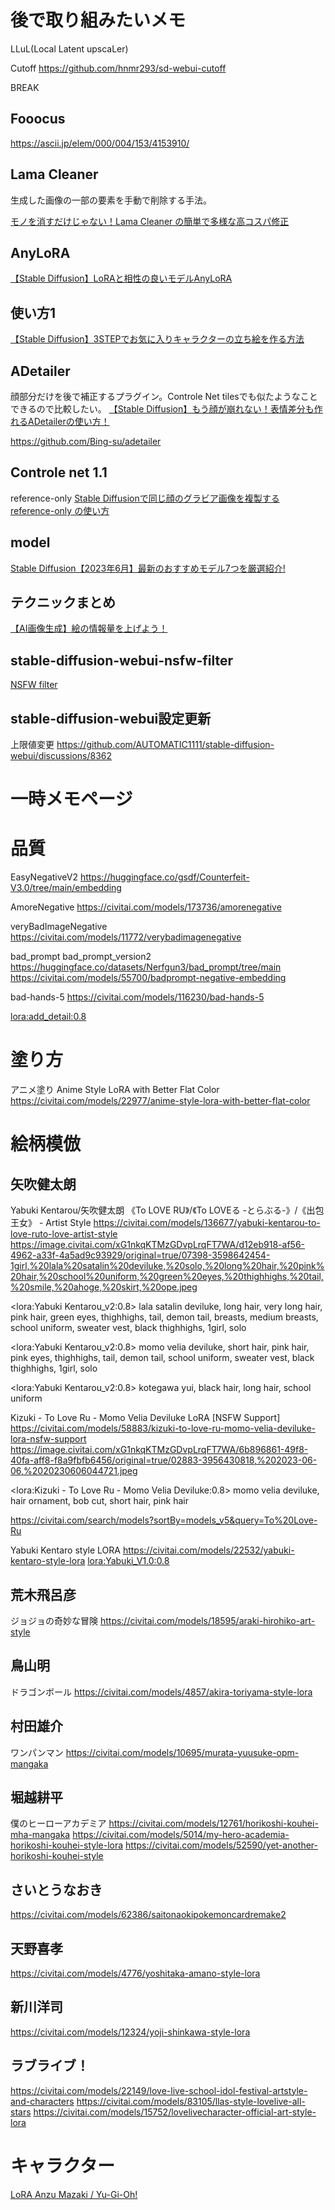 # 後で取り組みたいメモ

LLuL(Local Latent upscaLer)

Cutoff
https://github.com/hnmr293/sd-webui-cutoff

BREAK

## Fooocus
https://ascii.jp/elem/000/004/153/4153910/

## Lama Cleaner
生成した画像の一部の要素を手動で削除する手法。

[モノを消すだけじゃない！Lama Cleaner の簡単で多様な高コスパ修正](https://github.com/Zuntan03/SdWebUiTutorial/blob/main/_/doc/LamaCleaner/LamaCleaner.md)


## AnyLoRA
[【Stable Diffusion】LoRAと相性の良いモデルAnyLoRA](https://self-development.info/%E3%80%90stable-diffusion%E3%80%91lora%E3%81%A8%E7%9B%B8%E6%80%A7%E3%81%AE%E8%89%AF%E3%81%84%E3%83%A2%E3%83%87%E3%83%ABanylora/)

## 使い方1

[【Stable Diffusion】3STEPでお気に入りキャラクターの立ち絵を作る方法](https://freeblog-video.com/stable-diffusion_standing-picture/)

## ADetailer
顔部分だけを後で補正するプラグイン。Controle Net tilesでも似たようなことできるので比較したい。
[【Stable Diffusion】もう顔が崩れない！表情差分も作れるADetailerの使い方！](https://freeblog-video.com/stable-diffusion_extensions_adetailer/)

https://github.com/Bing-su/adetailer


## Controle net 1.1
reference-only 
[Stable Diffusionで同じ顔のグラビア画像を複製する reference-only の使い方](https://oiuy.net/archives/326)

## model

[Stable Diffusion【2023年6月】最新のおすすめモデル7つを厳選紹介!](https://photoshopbook.com/2023/06/11/stable-diffusion-models-202306/)

## テクニックまとめ

[【AI画像生成】絵の情報量を上げよう！](https://note.com/den2_nova/n/n921557c5dff9)

## stable-diffusion-webui-nsfw-filter
[NSFW filter](https://github.com/jovijovi/stable-diffusion-webui-nsfw-filter)

## stable-diffusion-webui設定更新
上限値変更
https://github.com/AUTOMATIC1111/stable-diffusion-webui/discussions/8362


<!-- --------------------------------------------------------- -->

# 一時メモページ

# 品質
EasyNegativeV2
https://huggingface.co/gsdf/Counterfeit-V3.0/tree/main/embedding

AmoreNegative
https://civitai.com/models/173736/amorenegative

veryBadImageNegative
https://civitai.com/models/11772/verybadimagenegative

bad_prompt
bad_prompt_version2
https://huggingface.co/datasets/Nerfgun3/bad_prompt/tree/main
https://civitai.com/models/55700/badprompt-negative-embedding

bad-hands-5
https://civitai.com/models/116230/bad-hands-5

<lora:add_detail:0.8>

# 塗り方
アニメ塗り Anime Style LoRA with Better Flat Color
https://civitai.com/models/22977/anime-style-lora-with-better-flat-color

# 絵柄模倣

## 矢吹健太朗
Yabuki Kentarou/矢吹健太朗 《To LOVE RU》/《To LOVEる -とらぶる-》/《出包王女》 - Artist Style
https://civitai.com/models/136677/yabuki-kentarou-to-love-ruto-love-artist-style
https://image.civitai.com/xG1nkqKTMzGDvpLrqFT7WA/d12eb918-af56-4962-a33f-4a5ad9c93929/original=true/07398-3598642454-1girl,%20lala%20satalin%20deviluke,%20solo,%20long%20hair,%20pink%20hair,%20school%20uniform,%20green%20eyes,%20thighhighs,%20tail,%20smile,%20ahoge,%20skirt,%20ope.jpeg

<lora:Yabuki Kentarou_v2:0.8> lala satalin deviluke, long hair, very long hair, pink hair, green eyes, thighhighs, tail, demon tail, breasts, medium breasts, school uniform, sweater vest, black thighhighs, 1girl, solo

<lora:Yabuki Kentarou_v2:0.8> momo velia deviluke, short hair, pink hair, pink eyes, thighhighs, tail, demon tail, school uniform, sweater vest, black thighhighs, 1girl, solo

<lora:Yabuki Kentarou_v2:0.8> kotegawa yui, black hair, long hair, school uniform

Kizuki - To Love Ru - Momo Velia Deviluke LoRA [NSFW Support]
https://civitai.com/models/58883/kizuki-to-love-ru-momo-velia-deviluke-lora-nsfw-support
https://image.civitai.com/xG1nkqKTMzGDvpLrqFT7WA/6b896861-49f8-40fa-aff8-f8a9fbfb6456/original=true/02883-3956430818,%202023-06-06,%2020230606044721.jpeg

<lora:Kizuki - To Love Ru - Momo Velia Deviluke:0.8> momo velia deviluke, hair ornament, bob cut, short hair, pink hair

https://civitai.com/search/models?sortBy=models_v5&query=To%20Love-Ru

Yabuki Kentaro style LORA
https://civitai.com/models/22532/yabuki-kentaro-style-lora
<lora:Yabuki_V1.0:0.8>


## 荒木飛呂彦
ジョジョの奇妙な冒険
https://civitai.com/models/18595/araki-hirohiko-art-style

## 鳥山明
ドラゴンボール
https://civitai.com/models/4857/akira-toriyama-style-lora

## 村田雄介
ワンパンマン
https://civitai.com/models/10695/murata-yuusuke-opm-mangaka

## 堀越耕平
僕のヒーローアカデミア
https://civitai.com/models/12761/horikoshi-kouhei-mha-mangaka
https://civitai.com/models/5014/my-hero-academia-horikoshi-kouhei-style-lora
https://civitai.com/models/52590/yet-another-horikoshi-kouhei-style

## さいとうなおき
https://civitai.com/models/62386/saitonaokipokemoncardremake2

## 天野喜孝
https://civitai.com/models/4776/yoshitaka-amano-style-lora

## 新川洋司
https://civitai.com/models/12324/yoji-shinkawa-style-lora

## ラブライブ！
https://civitai.com/models/22149/love-live-school-idol-festival-artstyle-and-characters
https://civitai.com/models/83105/llas-style-lovelive-all-stars
https://civitai.com/models/15752/lovelivecharacter-official-art-style-lora

# キャラクター
[LoRA Anzu Mazaki / Yu-Gi-Oh!](https://civitai.com/models/259424/lora-anzu-mazaki-yu-gi-oh)

